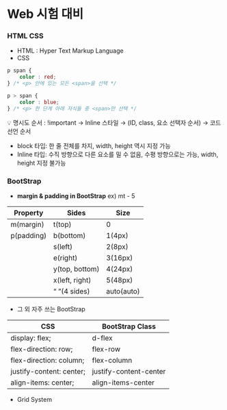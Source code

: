 # Web 시험 대비

### HTML CSS

- HTML : Hyper Text Markup Language
- CSS

```css
p span {
	color : red;
} /* <p> 안에 있는 모든 <span>을 선택 */

p > span {
	color : blue;
} /* <p> 한 단계 아래 자식들 중 <span>만 선택 */
```

<aside>
💡 명시도 순서 : !important → Inline 스타일 → (ID, class, 요소 선택자 순서) → 코드 선언 순서

</aside>

- block 타입: 한 줄 전체를 차지, width, height 역시 지정 가능
- Inline 타입: 수직 방향으로 다른 요소를 밀 수 없음, 수평 방향으로는 가능, width, height 지정 불가능

### BootStrap

- **margin & padding in BootStrap** ex) mt - 5

| Property   | Sides          | Size       |
| ---------- | -------------- | ---------- |
| m(margin)  | t(top)         | 0          |
| p(padding) | b(bottom)      | 1(4px)     |
|            | s(left)        | 2(8px)     |
|            | e(right)       | 3(16px)    |
|            | y(top, bottom) | 4(24px)    |
|            | x(left, right) | 5(48px)    |
|            | “ ”(4 sides)   | auto(auto) |
- 그 외 자주 쓰는 BootStrap

| CSS                      | BootStrap Class        |
| ------------------------ | ---------------------- |
| display: flex;           | d-flex                 |
| flex-direction: row;     | flex-row               |
| flex-direction: column;  | flex-column            |
| justify-content: center; | justify-content-center |
| align-items: center;     | align-items-center     |
- Grid System